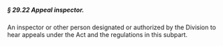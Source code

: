 ##### § 29.22 Appeal inspector. #####

An inspector or other person designated or authorized by the Division to hear appeals under the Act and the regulations in this subpart.